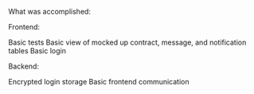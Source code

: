What was accomplished:

Frontend:

Basic tests
Basic view of mocked up contract, message, and notification tables
Basic login

Backend:

Encrypted login storage
Basic frontend communication
